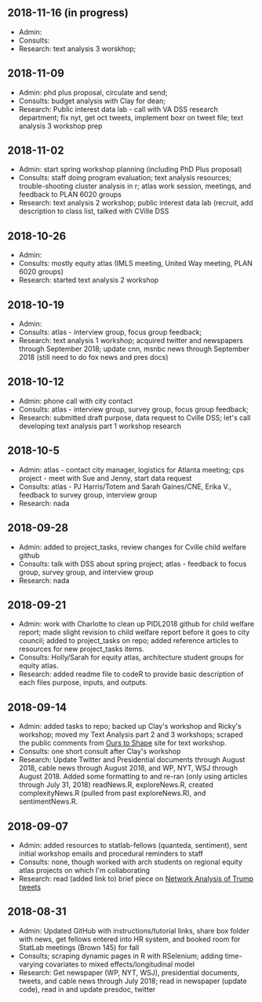 ## 2018-11-16 (in progress)
* Admin: 
* Consults: 
* Research: text analysis 3 worskhop; 

## 2018-11-09
* Admin: phd plus proposal, circulate and send; 
* Consults: budget analysis with Clay for dean; 
* Research: Public interest data lab - call with VA DSS research department; fix nyt, get oct tweets, implement boxr on tweet file; text analysis 3 workshop prep

## 2018-11-02
* Admin: start spring workshop planning (including PhD Plus proposal)
* Consults: staff doing program evaluation; text analysis resources; trouble-shooting cluster analysis in r; atlas work session, meetings, and feedback to PLAN 6020 groups
* Research: text analysis 2 workshop; public interest data lab (recruit, add description to class list, talked with CVille DSS

## 2018-10-26
* Admin:
* Consults: mostly equity atlas (IMLS meeting, United Way meeting, PLAN 6020 groups)
* Research: started text analysis 2 workshop

## 2018-10-19
* Admin:
* Consults: atlas - interview group, focus group feedback; 
* Research: text analysis 1 workshop; acquired twitter and newspapers through September 2018; update cnn, msnbc news through September 2018 (still need to do fox news and pres docs)

## 2018-10-12
* Admin: phone call with city contact
* Consults: atlas - interview group, survey group, focus group feedback; 
* Research: submitted draft purpose, data request to Cville DSS; let's call developing text analysis part 1 workshop research

## 2018-10-5
* Admin: atlas - contact city manager, logistics for Atlanta meeting; cps project - meet with Sue and Jenny, start data request
* Consults: atlas - PJ Harris/Totem and Sarah Gaines/CNE, Erika V., feedback to survey group, interview group
* Research: nada

## 2018-09-28
* Admin: added to project_tasks, review changes for Cville child welfare github
* Consults: talk with DSS about spring project; atlas - feedback to focus group, survey group, and interview group
* Research: nada

## 2018-09-21
* Admin: work with Charlotte to clean up PIDL2018 github for child welfare report; made slight revision to child welfare report before it goes to city council; added to project_tasks on repo; added reference articles to resources for new project_tasks items.
* Consults: Holly/Sarah for equity atlas, architecture student groups for equity atlas.
* Research: added readme file to codeR to provide basic description of each files purpose, inputs, and outputs.

## 2018-09-14
* Admin: added tasks to repo; backed up Clay's workshop and Ricky's workshop; moved my Text Analysis part 2 and 3 workshops; scraped the public comments from [Ours to Shape](https://ourstoshape.virginia.edu/) site for text workshop.
* Consults: one short consult after Clay's workshop
* Research: Update Twitter and Presidential documents through August 2018, cable news through August 2018, and WP, NYT, WSJ through August 2018. Added some formatting to and re-ran (only using articles through July 31, 2018) readNews.R, exploreNews.R, created complexityNews.R (pulled from past exploreNews.R), and sentimentNews.R.

## 2018-09-07
* Admin: added resources to statlab-fellows (quanteda, sentiment), sent initial workshop emails and procedural reminders to staff
* Consults: none, though worked with arch students on regional equity atlas projects on which I'm collaborating
* Research: read (added link to) brief piece on [Network Analysis of Trump tweets](https://anthonybonato.com/2018/08/01/the-math-behind-trumps-tweets/)

## 2018-08-31
* Admin: Updated GitHub with instructions/tutorial links, share box folder with news, get fellows entered into HR system, and booked room for StatLab meetings (Brown 145) for fall
* Consults; scraping dynamic pages in R with RSelenium; adding time-varying covariates to mixed effects/longitudinal model
* Research: Get newspaper (WP, NYT, WSJ), presidential documents, tweets, and cable news through July 2018; read in newspaper (update code), read in and update presdoc, twitter
